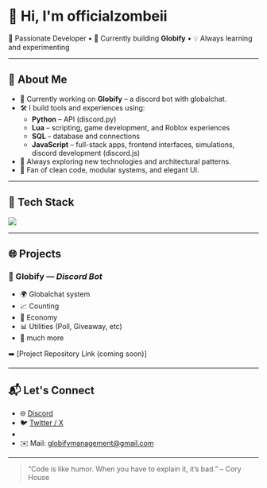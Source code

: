 # 👋 Hi, I'm officialzombeii

🎯 Passionate Developer • 🚀 Currently building **Globify** • 💡 Always learning and experimenting

---

## 🧠 About Me

- 🔭 Currently working on **Globify** – a discord bot with globalchat.
- 🛠️ I build tools and experiences using:
  - **Python** – API (discord.py)
  - **Lua** – scripting, game development, and Roblox experiences
  - **SQL** - database and connections
  - **JavaScript** – full-stack apps, frontend interfaces, simulations, discord development (discord.js)
- 🧪 Always exploring new technologies and architectural patterns.
- 🧩 Fan of clean code, modular systems, and elegant UI.

---

## 🧰 Tech Stack

<img align="left" src="https://skillicons.dev/icons?i=sqlite,python,discord,lua,js,html,css,nodejs,git,vscode&theme=dark" />

<br clear="left"/>

---

## 🌐 Projects

### 🚧 Globify — *Discord Bot*
- 🌍 Globalchat system
- 📈 Counting
- 💸 Economy
- 📊 Utilities (Poll, Giveaway, etc)
- 📱 much more

➡️ [Project Repository Link (coming soon)]

---

## 📬 Let's Connect

- 🌐 [Discord](https://www.discord.com/users/1170676077325205564)
- 🐦 [Twitter / X](https://twitter.com/globifybot)
- 
- ✉️ Mail: globifymanagement@gmail.com

---

> “Code is like humor. When you have to explain it, it’s bad.” – Cory House

